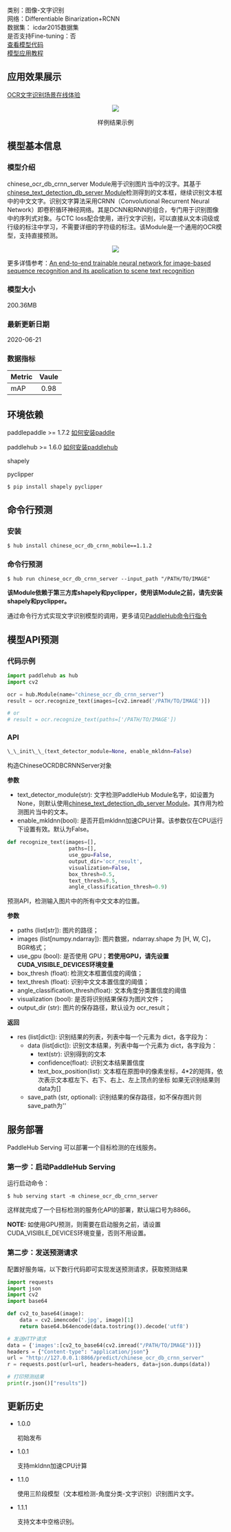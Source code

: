 类别：图像-文字识别 <br/>
网络：Differentiable Binarization+RCNN <br/>
数据集： icdar2015数据集 <br/>
是否支持Fine-tuning：否 <br/>
[查看模型代码](https://github.com/PaddlePaddle/PaddleOCR) <br/>
[模型应用教程](https://aistudio.baidu.com/aistudio/projectdetail/507159) <br/>

## 应用效果展示
[OCR文字识别场景在线体验](https://www.paddlepaddle.org.cn/hub/scene/ocr)
<p align="center">
<img src="https://bj.bcebos.com/paddlehub/model/image/ocr/ocr_res.jpg" hspace='10'/> <br />
</p>
<center> 样例结果示例 </center>

## 模型基本信息

### 模型介绍

chinese_ocr_db_crnn_server Module用于识别图片当中的汉字。其基于[chinese_text_detection_db_server Module](https://www.paddlepaddle.org.cn/hubdetail?name=chinese_text_detection_db_server&en_category=TextRecognition)检测得到的文本框，继续识别文本框中的中文文字。识别文字算法采用CRNN（Convolutional Recurrent Neural Network）即卷积循环神经网络。其是DCNN和RNN的组合，专门用于识别图像中的序列式对象。与CTC loss配合使用，进行文字识别，可以直接从文本词级或行级的标注中学习，不需要详细的字符级的标注。该Module是一个通用的OCR模型，支持直接预测。


<p align="center">
<img src="https://bj.bcebos.com/paddlehub/model/image/ocr/rcnn.png" hspace='10'/> <br />
</p>

更多详情参考：[An end-to-end trainable neural network for image-based sequence recognition and its application to scene text recognition](https://arxiv.org/pdf/1507.05717.pdf)

### 模型大小
200.36MB

### 最新更新日期 
2020-06-21

### 数据指标

| Metric | Vaule | 
| :---| :------: | 
| mAP	 |  0.98 |   

## 环境依赖     

paddlepaddle >= 1.7.2      [如何安装paddle](https://github.com/PaddlePaddle/Paddle#installation)

paddlehub >= 1.6.0         [如何安装paddlehub](https://paddlehub.readthedocs.io/en/release-v2.1/get_start/installation.html)

shapely

pyclipper

```shell
$ pip install shapely pyclipper
```

					                                 
## 命令行预测

### 安装

```shell
$ hub install chinese_ocr_db_crnn_mobile==1.1.2
```

### 命令行预测

```shell
$ hub run chinese_ocr_db_crnn_server --input_path "/PATH/TO/IMAGE"
```

**该Module依赖于第三方库shapely和pyclipper，使用该Module之前，请先安装shapely和pyclipper。**

通过命令行方式实现文字识别模型的调用，更多请见[PaddleHub命令行指令](https://paddlehub.readthedocs.io/en/release-v2.1/tutorial/cmd_usage.html)

## 模型API预测

### 代码示例

```python
import paddlehub as hub
import cv2

ocr = hub.Module(name="chinese_ocr_db_crnn_server")
result = ocr.recognize_text(images=[cv2.imread('/PATH/TO/IMAGE')])

# or
# result = ocr.recognize_text(paths=['/PATH/TO/IMAGE'])
```

### API

```python
\_\_init\_\_(text_detector_module=None, enable_mkldnn=False)
```

构造ChineseOCRDBCRNNServer对象

**参数**

* text_detector_module(str): 文字检测PaddleHub Module名字，如设置为None，则默认使用[chinese_text_detection_db_server Module](https://www.paddlepaddle.org.cn/hubdetail?name=chinese_text_detection_db_server&en_category=TextRecognition)。其作用为检测图片当中的文本。
* enable_mkldnn(bool): 是否开启mkldnn加速CPU计算。该参数仅在CPU运行下设置有效。默认为False。

```python
def recognize_text(images=[],
                    paths=[],
                    use_gpu=False,
                    output_dir='ocr_result',
                    visualization=False,
                    box_thresh=0.5,
                    text_thresh=0.5,
                    angle_classification_thresh=0.9)
```

预测API，检测输入图片中的所有中文文本的位置。

**参数**

* paths (list\[str\]): 图片的路径；
* images (list\[numpy.ndarray\]): 图片数据，ndarray.shape 为 \[H, W, C\]，BGR格式；
* use\_gpu (bool): 是否使用 GPU；**若使用GPU，请先设置CUDA_VISIBLE_DEVICES环境变量**
* box\_thresh (float): 检测文本框置信度的阈值；
* text\_thresh (float): 识别中文文本置信度的阈值；
* angle_classification_thresh(float): 文本角度分类置信度的阈值
* visualization (bool): 是否将识别结果保存为图片文件；
* output\_dir (str): 图片的保存路径，默认设为 ocr\_result；

**返回**

* res (list\[dict\]): 识别结果的列表，列表中每一个元素为 dict，各字段为：
    * data (list\[dict\]): 识别文本结果，列表中每一个元素为 dict，各字段为：
        * text(str): 识别得到的文本
        * confidence(float): 识别文本结果置信度
        * text_box_position(list): 文本框在原图中的像素坐标，4*2的矩阵，依次表示文本框左下、右下、右上、左上顶点的坐标
      如果无识别结果则data为\[\]
    * save_path (str, optional): 识别结果的保存路径，如不保存图片则save_path为''




## 服务部署

PaddleHub Serving 可以部署一个目标检测的在线服务。

### 第一步：启动PaddleHub Serving

运行启动命令：
```shell
$ hub serving start -m chinese_ocr_db_crnn_server
```

这样就完成了一个目标检测的服务化API的部署，默认端口号为8866。

**NOTE:** 如使用GPU预测，则需要在启动服务之前，请设置CUDA\_VISIBLE\_DEVICES环境变量，否则不用设置。

### 第二步：发送预测请求

配置好服务端，以下数行代码即可实现发送预测请求，获取预测结果

```python
import requests
import json
import cv2
import base64

def cv2_to_base64(image):
    data = cv2.imencode('.jpg', image)[1]
    return base64.b64encode(data.tostring()).decode('utf8')

# 发送HTTP请求
data = {'images':[cv2_to_base64(cv2.imread("/PATH/TO/IMAGE"))]}
headers = {"Content-type": "application/json"}
url = "http://127.0.0.1:8866/predict/chinese_ocr_db_crnn_server"
r = requests.post(url=url, headers=headers, data=json.dumps(data))

# 打印预测结果
print(r.json()["results"])
```


## 更新历史

* 1.0.0

  初始发布

* 1.0.1

  支持mkldnn加速CPU计算

* 1.1.0

   使用三阶段模型（文本框检测-角度分类-文字识别）识别图片文字。

* 1.1.1

   支持文本中空格识别。
